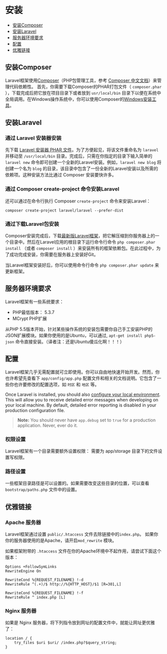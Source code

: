 # 安装

- [安装Composer](#install-composer)
- [安装Laravel](#install-laravel)
- [服务器环境要求](#server-requirements)
- [配置](#configuration)
- [优雅链接](#pretty-urls)

<a name="install-composer"></a>
## 安装Composer

Laravel框架使用[Composer](http://getcomposer.org)（PHP包管理工具，参考 [Composer 中文文档](http://www.phpcomposer.com/)）来管理代码依赖性。
首先，你需要下载Composer的PHAR打包文件（ `composer.phar` ），下载完成后把它放在项目目录下或者放到 `usr/local/bin` 目录下以便在系统中全局调用。在Windows操作系统中，你可以使用Composer的[Windows安装工具](https://getcomposer.org/Composer-Setup.exe)。

<a name="install-laravel"></a>
## 安装Laravel

### 通过 Laravel 安装器安装

先下载 [Laravel 安装器 PHAR 文件](http://laravel.com/laravel.phar)。为了方便起见，将该文件重命名为 `laravel` 并移动至 `/usr/local/bin` 目录。完成后，只需在你指定的目录下输入简单的 `laravel new` 命令即可创建一个全新的Laravel安装。例如，`laravel new blog` 将创建一个名为 `blog` 的目录，该目录中包含了一份全新的Laravel安装以及所需的依赖项。这种安装方法比通过 Composer 安装要快许多。

### 通过 Composer create-project 命令安装Laravel

还可以通过在命令行执行 Composer `create-project` 命令来安装Laravel：

	composer create-project laravel/laravel --prefer-dist

### 通过下载Laravel包安装

Composer安装完成后，下载[最新版Laravel框架](https://github.com/laravel/laravel/archive/master.zip)，把它解压缩到你服务器上的一个目录中。然后在Laravel应用的根目录下运行命令行命令 `php composer.phar install` （或者 `composer install` ）来安装所有的框架依赖包。在此过程中，为了成功完成安装，你需要在服务器上安装好Git。

当Laravel框架安装好后，你可以使用命令行命令 `php composer.phar update` 来更新框架。

<a name="server-requirements"></a>
## 服务器环境要求

Laravel框架有一些系统要求：

- PHP最低版本： 5.3.7
- MCrypt PHP扩展

从PHP 5.5版本开始，针对某些操作系统的安装包需要你自己手工安装PHP的JSON扩展模块。如果你使用的是Ubuntu，可以通过,  `apt-get install php5-json` 命令直接安装。（译者注：还是Ubuntu傻瓜化啊！！！）

<a name="configuration"></a>
## 配置

Laravel框架几乎无需配置就可立即使用。你可以自由地快速开始开发。然而，你也许希望先查看下 `app/config/app.php` 配置文件和相关的文档说明。它包含了一些你也许要修改的配置选项，如 `时区` 和 `地区` 等。

Once Laravel is installed, you should also [configure your local environment](/docs/configuration#environment-configuration). This will allow you to receive detailed error messages when developing on your local machine. By default, detailed error reporting is disabled in your production configuration file.

> **Note:** You should never have `app.debug` set to `true` for a production application. Never, ever do it.

<a name="permissions"></a>
### 权限设置
Laravel框架有一个目录需要额外设置权限： 需要为 app/storage 目录下的文件设置写权限。

<a name="paths"></a>
### 路径设置

一些框架目录路径是可以设置的。如果需要改变这些目录的位置，可以查看 `bootstrap/paths.php` 文件中的设置。

<a name="pretty-urls"></a>
## 优雅链接

### Apache 服务器

Laravel框架通过设置 `public/.htaccess` 文件去除链接中的`index.php`。 如果你你的服务器使用的是Apache，请开启`mod_rewrite` 模块。

如果框架附带的 `.htaccess` 文件在你的Apache环境中不起作用，请尝试下面这个版本：

	Options +FollowSymLinks
	RewriteEngine On

	RewriteCond %{REQUEST_FILENAME} !-d
	RewriteRule ^(.+)/$ http://%{HTTP_HOST}/$1 [R=301,L]

	RewriteCond %{REQUEST_FILENAME} !-f
	RewriteRule ^ index.php [L]

### Nginx 服务器

如果是 Nginx 服务器，将下列指令放到网址的配置文件中，就能让网址更优雅了：

    location / {
        try_files $uri $uri/ /index.php?$query_string;
    }